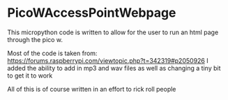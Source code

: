 # PicoWAccessPointWebpage
This micropython code is written to allow for the user to run an html page through the pico w.

Most of the code is taken from: https://forums.raspberrypi.com/viewtopic.php?t=342319#p2050926
I added the ability to add in mp3 and wav files as well as changing a tiny bit to get it to work

All of this is of course written in an effort to rick roll people
